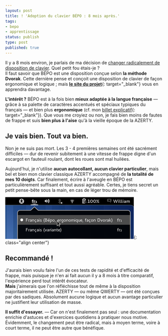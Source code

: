```yaml
---
layout: post
title: ! 'Adoption du clavier BÉPO : 8 mois après.'
tags:
- bepo
- apprentissage
status: publish
type: post
published: true
---
```

Il y a 8 mois environ, je parlais de ma décision de [changer radicalement de disposition de clavier](/2011/07/08/adoption-du-clavier-bepo.html). Quel petit fou étais-je ?  
Il faut savoir que BÉPO est une disposition conçue selon **la méthode Dvorak**. Cette dernière pense et conçoit une disposition de clavier de façon ergonomique et logique ; mais [**le site du projet**](http://bepo.fr/wiki/Accueil){: target="\_blank"} vous en apprendra davantage.

**L'intérêt ?** BÉPO est à la fois bien **mieux adaptée à la langue française** — grâce à sa palette de caractères accentués et spéciaux typiques du français — et bien plus **ergonomique** (cf. mon [billet explicatif](/2011/07/08/adoption-du-clavier-bepo.html){: target="\_blank"}). Que vous me croyiez ou non, je fais bien moins de fautes de frappe et suis **bien plus à l'aise** qu'à la vieille époque de la AZERTY.

## Je vais bien. Tout va bien.

Non je ne suis pas mort. Les 3 - 4 premières semaines ont été sacrément difficiles — dur de revenir subitement à une vitesse de frappe digne d'un escargot en fauteuil roulant, dont les roues sont mal huilées.

Aujourd'hui, je n'utilise **aucun autocollant, aucun clavier particulier**, mais bel et bien mon clavier classique AZERTY accompagné de **la totalité de mes 10 doigts**. Car finalement, écrire à l'aveugle en BÉPO est particulièrement suffisant et tout aussi agréable. Certes, je tiens secret un petit pense-bête sous la main, en cas de léger trou de mémoire.

![Il ne s'agit que d'un choix](/images/bepo/bepo-gnome.png){: class="align center"}

## Recommandé !

J'aurais bien voulu faire l'un de ces tests de rapidité et d'efficacité de frappe, mais puisque je n'en ai fait aucun il y a 8 mois à titre comparatif, l'expérience perd tout intérêt évocateur.  
**Mais** j'aimerais que l'on réfléchisse tout de même à la disposition majoritairement utilisée. AZERTY — ou même QWERTY — ont été conçues par des sadiques. Absolument aucune logique et aucun avantage particulier ne justifient leur utilisation de masse.

**Il suffit d'essayer.** — Car on n'est finalement pas seul : une documentation enrichie d'astuces et d'exercices quotidiens à pratiquer nous motive. Évidemment, le changement peut être radical, mais à moyen terme, voire à court terme, il ne peut être autre que bénéfique.

